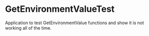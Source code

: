 # GetEnvironmentValueTest
Application to test GetEnvironmentValue functions and show it is not working all of the time.

